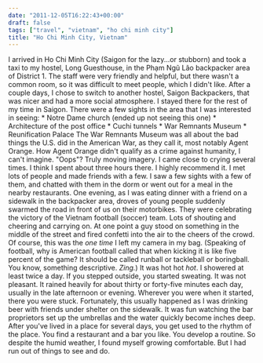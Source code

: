 ```yaml
---
date: "2011-12-05T16:22:43+00:00"
draft: false
tags: ["travel", "vietnam", "ho chi minh city"]
title: "Ho Chi Minh City, Vietnam"
---
```

I arrived in Ho Chi Minh City (Saigon for the lazy...or stubborn) and took a taxi to my hostel, Long Guesthouse, in the Phạm Ngũ Lão backpacker area of District 1. The staff were very friendly and helpful, but there wasn't a common room, so it was difficult to meet people, which I didn't like. After a couple days, I chose to switch to another hostel, Saigon Backpackers, that was nicer and had a more social atmosphere. I stayed there for the rest of my time in Saigon. There were a few sights in the area that I was interested in seeing: * Notre Dame church (ended up not seeing this one) * Architecture of the post office * Cuchi tunnels * War Remnants Museum * Reunification Palace The War Remnants Museum was all about the bad things the U.S. did in the American War, as they call it, most notably Agent Orange. How Agent Orange didn't qualify as a crime against humanity, I can't imagine. "Oops"? Truly moving imagery. I came close to crying several times. I think I spent about three hours there. I highly recommend it. I met lots of people and made friends with a few. I saw a few sights with a few of them, and chatted with them in the dorm or went out for a meal in the nearby restaurants. One evening, as I was eating dinner with a friend on a sidewalk in the backpacker area, droves of young people suddenly swarmed the road in front of us on their motorbikes. They were celebrating the victory of the Vietnam football (soccer) team. Lots of shouting and cheering and carrying on. At one point a guy stood on something in the middle of the street and fired confetti into the air to the cheers of the crowd. Of course, this was the *one time* I left my camera in my bag. (Speaking of football, why is American football called that when kicking it is like five percent of the game? It should be called runball or tackleball or boringball. You know, something descriptive. *Zing.*) It was hot hot *hot*. I showered at least twice a day. If you stepped outside, you started sweating. It was not pleasant. It rained heavily for about thirty or forty-five minutes each day, usually in the late afternoon or evening. Wherever you were when it started, there you were stuck. Fortunately, this usually happened as I was drinking beer with friends under shelter on the sidewalk. It was fun watching the bar proprietors set up the umbrellas and the water quickly become inches deep. After you've lived in a place for several days, you get used to the rhythm of the place. You find a restaurant and a bar you like. You develop a routine. So despite the humid weather, I found myself growing comfortable. But I had run out of things to see and do.
